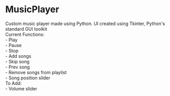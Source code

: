 # MusicPlayer
Custom music player made using Python. UI created using Tkinter, Python's standard GUI toolkit  
Current Functions:  
      - Play  
      - Pause  
      - Stop  
      - Add songs  
      - Skip song  
      - Prev song  
      - Remove songs from playlist   
      - Song position slider  
To Add:  
      - Volume slider  
